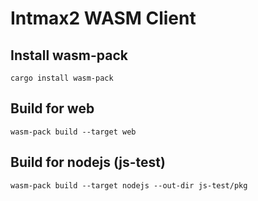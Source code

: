 # Intmax2 WASM Client

## Install wasm-pack

```
cargo install wasm-pack
```

## Build for web

```
wasm-pack build --target web
```

## Build for nodejs (js-test)

```
wasm-pack build --target nodejs --out-dir js-test/pkg
```